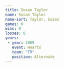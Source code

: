 ```yaml
---
title: Susan Taylor
name: Susan Taylor
name-sort: Taylor, Susan
games: 0
wins: 0
losses: 0
years:
 - year: 1989
   event: Hearts
   team: "TR"
   position: Alternate
---
```

